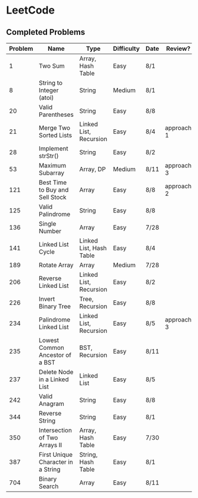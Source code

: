 # LeetCode

## Completed Problems

| Problem   | Name                               | Type                    | Difficulty | Date        | Review?    |
| --------- | ---------------------------------- | ----------------------- | ---------- | ----------- | ---------- |
| 1         | Two Sum                            | Array, Hash Table       | Easy       | 8/1         |            |
| 8         | String to Integer (atoi)           | String                  | Medium     | 8/1         |            |
| 20        | Valid Parentheses                  | String                  | Easy       | 8/8         |            |
| 21        | Merge Two Sorted Lists             | Linked List, Recursion  | Easy       | 8/4         | approach 1 |
| 28        | Implement strStr()                 | String                  | Easy       | 8/2         |            |
| 53        | Maximum Subarray                   | Array, DP               | Medium     | 8/11        | approach 3 |
| 121       | Best Time to Buy and Sell Stock    | Array                   | Easy       | 8/8         | approach 2 |
| 125       | Valid Palindrome                   | String                  | Easy       | 8/8         |            |
| 136       | Single Number                      | Array                   | Easy       | 7/28        |            |
| 141       | Linked List Cycle                  | Linked List, Hash Table | Easy       | 8/4         |            |
| 189       | Rotate Array                       | Array                   | Medium     | 7/28        |            |
| 206       | Reverse Linked List                | Linked List, Recursion  | Easy       | 8/2         |            |
| 226       | Invert Binary Tree                 | Tree, Recursion         | Easy       | 8/8         |            |
| 234       | Palindrome Linked List             | Linked List, Recursion  | Easy       | 8/5         | approach 3 |
| 235       | Lowest Common Ancestor of a BST    | BST, Recursion          | Easy       | 8/11        |            |
| 237       | Delete Node in a Linked List       | Linked List             | Easy       | 8/5         |            |
| 242       | Valid Anagram                      | String                  | Easy       | 8/8         |            |
| 344       | Reverse String                     | String                  | Easy       | 8/1         |            |
| 350       | Intersection of Two Arrays II      | Array, Hash Table       | Easy       | 7/30        |            |
| 387       | First Unique Character in a String | String, Hash Table      | Easy       | 8/1         |            |
| 704       | Binary Search                      | Array                   | Easy       | 8/11        |            |